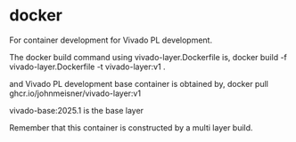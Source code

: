 # docker
For container development for Vivado PL development.

The docker build command using vivado-layer.Dockerfile is,
   docker build -f vivado-layer.Dockerfile -t vivado-layer:v1 .

and Vivado PL development base container is obtained by,
   docker pull ghcr.io/johnmeisner/vivado-layer:v1

vivado-base:2025.1 is the base layer

Remember that this container is constructed by a multi layer build.
